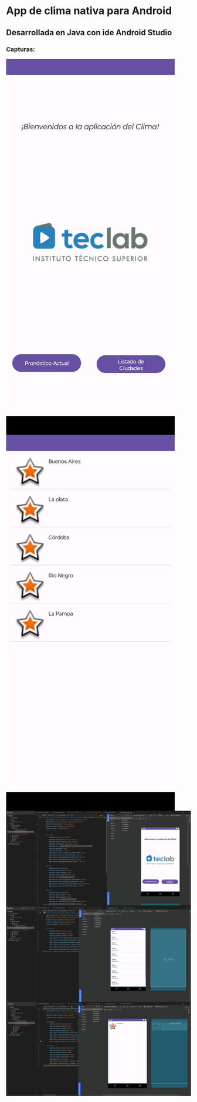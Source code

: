 # App de clima nativa para Android

## Desarrollada en Java con ide Android Studio

### Capturas:

<div>
    <img src="./pantalla1.jpeg" align="center">
    <img src="./pantalla2.jpeg" align="center">
</div>

<img src="./cap1.png" align="center">
<img src="./cap2.png" align="center">
<img src="./cap3.png" align="center">